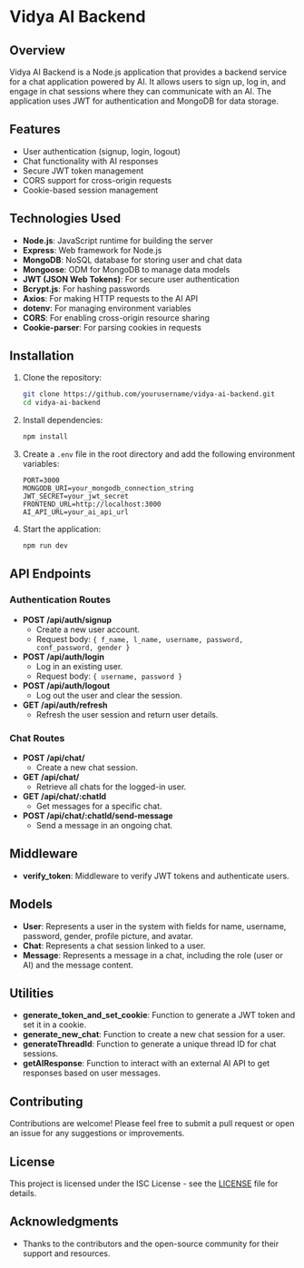 # Vidya AI Backend

## Overview

Vidya AI Backend is a Node.js application that provides a backend service for a chat application powered by AI. It allows users to sign up, log in, and engage in chat sessions where they can communicate with an AI. The application uses JWT for authentication and MongoDB for data storage.

## Features

- User authentication (signup, login, logout)
- Chat functionality with AI responses
- Secure JWT token management
- CORS support for cross-origin requests
- Cookie-based session management

## Technologies Used

- **Node.js**: JavaScript runtime for building the server
- **Express**: Web framework for Node.js
- **MongoDB**: NoSQL database for storing user and chat data
- **Mongoose**: ODM for MongoDB to manage data models
- **JWT (JSON Web Tokens)**: For secure user authentication
- **Bcrypt.js**: For hashing passwords
- **Axios**: For making HTTP requests to the AI API
- **dotenv**: For managing environment variables
- **CORS**: For enabling cross-origin resource sharing
- **Cookie-parser**: For parsing cookies in requests

## Installation

1. Clone the repository:

   ```bash
   git clone https://github.com/yourusername/vidya-ai-backend.git
   cd vidya-ai-backend
   ```

2. Install dependencies:

   ```bash
   npm install
   ```

3. Create a `.env` file in the root directory and add the following environment variables:

   ```plaintext
   PORT=3000
   MONGODB_URI=your_mongodb_connection_string
   JWT_SECRET=your_jwt_secret
   FRONTEND_URL=http://localhost:3000
   AI_API_URL=your_ai_api_url
   ```

4. Start the application:
   ```bash
   npm run dev
   ```

## API Endpoints

### Authentication Routes

- **POST /api/auth/signup**
  - Create a new user account.
  - Request body: `{ f_name, l_name, username, password, conf_password, gender }`
- **POST /api/auth/login**
  - Log in an existing user.
  - Request body: `{ username, password }`
- **POST /api/auth/logout**
  - Log out the user and clear the session.
- **GET /api/auth/refresh**
  - Refresh the user session and return user details.

### Chat Routes

- **POST /api/chat/**
  - Create a new chat session.
- **GET /api/chat/**
  - Retrieve all chats for the logged-in user.
- **GET /api/chat/:chatId**
  - Get messages for a specific chat.
- **POST /api/chat/:chatId/send-message**
  - Send a message in an ongoing chat.

## Middleware

- **verify_token**: Middleware to verify JWT tokens and authenticate users.

## Models

- **User**: Represents a user in the system with fields for name, username, password, gender, profile picture, and avatar.
- **Chat**: Represents a chat session linked to a user.
- **Message**: Represents a message in a chat, including the role (user or AI) and the message content.

## Utilities

- **generate_token_and_set_cookie**: Function to generate a JWT token and set it in a cookie.
- **generate_new_chat**: Function to create a new chat session for a user.
- **generateThreadId**: Function to generate a unique thread ID for chat sessions.
- **getAIResponse**: Function to interact with an external AI API to get responses based on user messages.

## Contributing

Contributions are welcome! Please feel free to submit a pull request or open an issue for any suggestions or improvements.

## License

This project is licensed under the ISC License - see the [LICENSE](LICENSE) file for details.

## Acknowledgments

- Thanks to the contributors and the open-source community for their support and resources.
